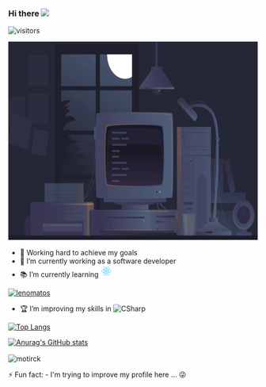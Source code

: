 
### Hi there <img src="https://raw.githubusercontent.com/MartinHeinz/MartinHeinz/master/wave.gif" width="30px">

![visitors](https://visitor-badge.glitch.me/badge?page_id=lenomatos/lenomatos)

<img class="ml-auto mr-auto" width="800" height="400" src="https://github.com/lenomatos/lenomatos/blob/main/assets/ezgif.com-gif-maker.gif">


<sub> </sub>      
  - 🙏 Working hard to achieve my goals
  - 💼 I’m currently working as a software developer
  - 📚 I’m currently learning <img alt="ReactJs" title="ReactJs" height="24" src="https://raw.githubusercontent.com/github/explore/80688e429a7d4ef2fca1e82350fe8e3517d3494d/topics/react/react.png">
    
<!-- Trophies -->
<p align="left"> <a href="https://github.com/ryo-ma/github-profile-trophy"><img src="https://github-profile-trophy.vercel.app/?username=lenomatos&theme=flat&title=MultiLanguage,Commit,Followers,PullRequest,Stars" width="760" alt="lenomatos" /></a></p>     

- 🏆 I’m improving my skills in <img alt="CSharp" title="C Sharp" height="24" src="https://user-images.githubusercontent.com/57419630/122697755-61ffbf80-d21c-11eb-901a-a3c4220f3ecf.png"> 

<!-- TODO: 
[![willianrod's wakatime stats](https://github-readme-stats.vercel.app/api/wakatime?username=lenomatos)](https://github.com/lenomatos/github-readme-stats)

<img height="180em" src="https://github-readme-stats.vercel.app/api?username=lenomatos&show_icons=true&hide_border=true&&count_private=true&include_all_commits=true&theme=highcontrast" />
-->
<!-- Vertical Spacer -->
[![Top Langs](https://github-readme-stats.vercel.app/api/top-langs/?username=lenomatos&layout=compact)](https://github.com/lenomatos/github-readme-stats)

[![Anurag's GitHub stats](https://github-readme-stats.vercel.app/api?username=lenomatos&show_icons=true&hide_border=true&&count_private=true&include_all_commits=true&theme=highcontrast)](https://github.com/anuraghazra/github-readme-stats)

<!-- Vertical Spacer -->
<p></p>
<img align="center" src="https://github-readme-streak-stats.herokuapp.com/?user=motirck&theme=monokai" alt="motirck" height="158"/>




⚡ Fun fact: 
    - I'm trying to improve my profile here ... 😜
    

<!--
### Some technologies I like...
 <code><img alt="VSCode" title="VSCode" height="24" src="https://user-images.githubusercontent.com/57419630/122802342-a2eae900-d29b-11eb-9f8a-d492a84716c8.png"></code>
<code><img alt="Github" title="Github" height="24" src="https://user-images.githubusercontent.com/57419630/122800074-e2640600-d298-11eb-975a-5cbe097786c4.png"></code>
<code><img alt="Sass" title="Sass" height="30" src="https://raw.githubusercontent.com/devicons/devicon/master/icons/sass/sass-original.svg" alt="sass" width="40" height="40"/></code> 
<code><img alt="Bootstrap" height="44" src="https://raw.githubusercontent.com/github/explore/80688e429a7d4ef2fca1e82350fe8e3517d3494d/topics/bootstrap/bootstrap.png"></code> -->

<!--
**lenomatos/lenomatos** is a ✨ _special_ ✨ repository because its `README.md` (this file) appears on your GitHub profile.

Here are some ideas to get you started:

- 🔭 I’m currently working on ...
- 🌱 I’m currently learning ...
- 👯 I’m looking to collaborate on ...
- 🤔 I’m looking for help with ...
- 💬 Ask me about ...
- 📫 How to reach me: ...
- 😄 Pronouns: ...
- ⚡ Fun fact: ...
-->


